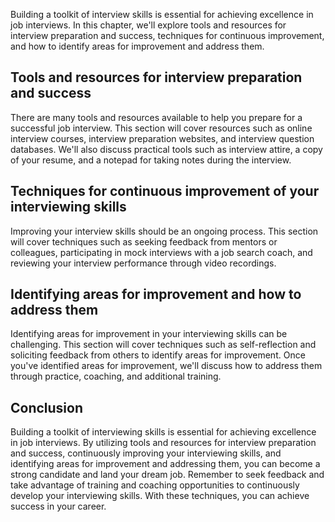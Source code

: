 
Building a toolkit of interview skills is essential for achieving excellence in job interviews. In this chapter, we'll explore tools and resources for interview preparation and success, techniques for continuous improvement, and how to identify areas for improvement and address them.

Tools and resources for interview preparation and success
---------------------------------------------------------

There are many tools and resources available to help you prepare for a successful job interview. This section will cover resources such as online interview courses, interview preparation websites, and interview question databases. We'll also discuss practical tools such as interview attire, a copy of your resume, and a notepad for taking notes during the interview.

Techniques for continuous improvement of your interviewing skills
-----------------------------------------------------------------

Improving your interview skills should be an ongoing process. This section will cover techniques such as seeking feedback from mentors or colleagues, participating in mock interviews with a job search coach, and reviewing your interview performance through video recordings.

Identifying areas for improvement and how to address them
---------------------------------------------------------

Identifying areas for improvement in your interviewing skills can be challenging. This section will cover techniques such as self-reflection and soliciting feedback from others to identify areas for improvement. Once you've identified areas for improvement, we'll discuss how to address them through practice, coaching, and additional training.

Conclusion
----------

Building a toolkit of interviewing skills is essential for achieving excellence in job interviews. By utilizing tools and resources for interview preparation and success, continuously improving your interviewing skills, and identifying areas for improvement and addressing them, you can become a strong candidate and land your dream job. Remember to seek feedback and take advantage of training and coaching opportunities to continuously develop your interviewing skills. With these techniques, you can achieve success in your career.

